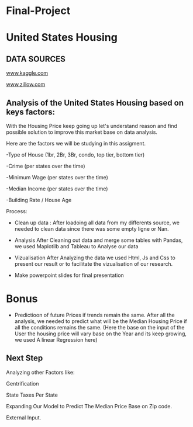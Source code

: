 # Final-Project

# United States Housing

## DATA SOURCES

www.kaggle.com

www.zillow.com

## Analysis of the United States Housing based on keys factors:
With the Housing Price keep going up let's understand reason and find possible solution to improve this market base on data analysis.

Here are the factors we will be studying in this assigment.

-Type of House (1br, 2Br, 3Br, condo, top tier, bottom tier)

-Crime (per states over the time)

-Minimum Wage (per states over the time)

-Median Income (per states over the time)

-Building Rate / House Age 


Process:

   - Clean up data :
        After loadoing all data from my differents source, we needed to clean data since there was some empty ligne or Nan.
        
   - Analysis 
        After Cleaning out data and merge some tables with Pandas, we used Maplotilb and Tableau to Analyse our data
        
   - Vizualisation
        After Analyzing the data we used Html, Js and Css to present our result or to facilitate the vizualisation of our          research.
        
   - Make powerpoint slides for final presentation
 
 # Bonus
 
  - Predictioon of future Prices if trends remain the same.
        After all the analysis, we needed to predict what will be the Median Housing Price if all the conditions remains the same. (Here the  base on the input of the User the housing price will vary base on the Year and its keep growing, we used A linear Regression here)
        
 
 
 
 ## Next Step
 
Analyzing other Factors like:

Gentrification

State Taxes Per State

Expanding Our Model to Predict The Median Price Base on Zip code.

External Input.

    

